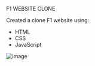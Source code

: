 F1 WEBSITE CLONE

Created a clone F1 website using:

- HTML
- CSS
- JavaScript


![image](https://github.com/Milan-Asad/F1-website/assets/79909176/7fa8359b-33f2-445e-8fee-e88046d6103f)
